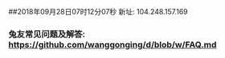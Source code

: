 ##2018年09月28日07时12分07秒 新址: 104.248.157.169
### 兔友常见问题及解答: https://github.com/wanggonging/d/blob/w/FAQ.md
